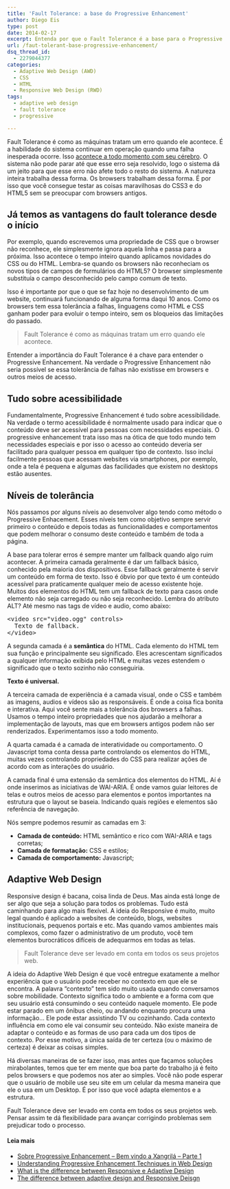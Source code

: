 ```yaml
---
title: 'Fault Tolerance: a base do Progressive Enhancement'
author: Diego Eis
type: post
date: 2014-02-17
excerpt: Entenda por que o Fault Tolerance é a base para o Progressive Enhancement e também do Adaptive web Design.
url: /faut-tolerant-base-progressive-enhancement/
dsq_thread_id:
  - 2279044377
categories:
  - Adaptive Web Design (AWD)
  - CSS
  - HTML
  - Responsive Web Design (RWD)
tags:
  - adaptive web design
  - fault tolerance
  - progressive

---
```

Fault Tolerance é como as máquinas tratam um erro quando ele acontece. É a habilidade do sistema continuar em operação quando uma falha inesperada ocorre. Isso [acontece a todo momento com seu cérebro][1]. O sistema não pode parar até que esse erro seja resolvido, logo o sistema dá um jeito para que esse erro não afete todo o resto do sistema. A natureza inteira trabalha dessa forma. Os browsers trabalham dessa forma. É por isso que você consegue testar as coisas maravilhosas do CSS3 e do HTML5 sem se preocupar com browsers antigos.

## Já temos as vantagens do fault tolerance desde o início

Por exemplo, quando escrevemos uma propriedade de CSS que o browser não reconhece, ele simplesmente ignora aquela linha e passa para a próxima. Isso acontece o tempo inteiro quando aplicamos novidades do CSS ou do HTML. Lembra-se quando os browsers não reconheciam os novos tipos de campos de formulários do HTML5? O browser simplesmente substituía o campo desconhecido pelo campo comum de texto. 

Isso é importante por que o que se faz hoje no desenvolvimento de um website, continuará funcionando de alguma forma daqui 10 anos. Como os browsers tem essa tolerância a falhas, linguagens como HTML e CSS ganham poder para evoluir o tempo inteiro, sem os bloqueios das limitações do passado.

> Fault Tolerance é como as máquinas tratam um erro quando ele acontece.

Entender a importância do Fault Tolerance é a chave para entender o Progressive Enhancement. Na verdade o Progressive Enhancement não seria possível se essa tolerância de falhas não existisse em browsers e outros meios de acesso.

## Tudo sobre acessibilidade

Fundamentalmente, Progressive Enhancement é tudo sobre acessibilidade. Na verdade o termo acessibilidade é normalmente usado para indicar que o conteúdo deve ser acessível para pessoas com necessidades especiais. O progressive enhancement trata isso mas na ótica de que todo mundo tem necessidades especiais e por isso o acesso ao conteúdo deveria ser facilitado para qualquer pessoa em qualquer tipo de contexto. Isso inclui facilmente pessoas que acessam websites via smartphones, por exemplo, onde a tela é pequena e algumas das facilidades que existem no desktops estão ausentes.

## Níveis de tolerância

Nós passamos por alguns níveis ao desenvolver algo tendo como método o Progressive Enhacement. Esses níveis tem como objetivo sempre servir primeiro o conteúdo e depois todas as funcionalidades e comportamentos que podem melhorar o consumo deste conteúdo e também de toda a página.

A base para tolerar erros é sempre manter um fallback quando algo ruim acontecer. A primeira camada geralmente é dar um fallback básico, conhecido pela maioria dos dispositivos. Esse fallback geralmente é servir um conteúdo em forma de texto. Isso é óbvio por que texto é um conteúdo acessível para praticamente qualquer meio de acesso existente hoje. Muitos dos elementos do HTML tem um fallback de texto para casos onde elemento não seja carregado ou não seja reconhecido. Lembra do atributo ALT? Até mesmo nas tags de vídeo e audio, como abaixo:

<pre class="lang-html">&lt;video src="video.ogg" controls&gt;
  Texto de fallback.
&lt;/video&gt;
</pre>

A segunda camada é a **semântica** do HTML. Cada elemento do HTML tem sua função e principalmente seu significado. Eles acrescentam significados a qualquer informação exibida pelo HTML e muitas vezes estendem o significado que o texto sozinho não conseguiria.

**Texto é universal.**

A terceira camada de experiência é a camada visual, onde o CSS e também as imagens, audios e vídeos são as responsáveis. É onde a coisa fica bonita e interativa. Aqui você sente mais a tolerância dos browsers a falhas. Usamos o tempo inteiro propriedades que nos ajudarão a melhorar a implementação de layouts, mas que em browsers antigos podem não ser renderizados. Experimentamos isso a todo momento.

A quarta camada é a camada de interatividade ou comportamento. O Javascript toma conta dessa parte controlando os elementos do HTML, muitas vezes controlando propriedades do CSS para realizar ações de acordo com as interações do usuário.

A camada final é uma extensão da semântica dos elementos do HTML. Aí é onde inserimos as iniciativas de WAI-ARIA. É onde vamos guiar leitores de telas e outros meios de acesso para elementos e pontos importantes na estrutura que o layout se baseia. Indicando quais regiões e elementos são referência de navegação.

Nós sempre podemos resumir as camadas em 3:

  * **Camada de conteúdo:** HTML semântico e rico com WAI-ARIA e tags corretas;
  * **Camada de formatação:** CSS e estilos;
  * **Camada de comportamento:** Javascript;

## Adaptive Web Design

Responsive design é bacana, coisa linda de Deus. Mas ainda está longe de ser algo que seja a solução para todos os problemas. Tudo está caminhando para algo mais flexível. A ideia do Responsive é muito, muito legal quando é aplicado a websites de conteúdo, blogs, websites institucionais, pequenos portais e etc. Mas quando vamos ambientes mais complexos, como fazer o administrativo de um produto, você tem elementos burocráticos difíceis de adequarmos em todas as telas. 

> Fault Tolerance deve ser levado em conta em todos os seus projetos web.

A ideia do Adaptive Web Design é que você entregue exatamente a melhor experiência que o usuário pode receber no contexto em que ele se encontra. A palavra &#8220;contexto&#8221; tem sido muito usada quando conversamos sobre mobilidade. Contexto significa todo o ambiente e a forma com que seu usuário está consumindo o seu conteúdo naquele momento. Ele pode estar parado em um ônibus cheio, ou andando enquanto procura uma informação&#8230; Ele pode estar assistindo TV ou cozinhando. Cada contexto influência em como ele vai consumir seu conteúdo. Não existe maneira de adaptar o conteúdo e as formas de uso para cada um dos tipos de contexto. Por esse motivo, a única saída de ter certeza (ou o máximo de certeza) é deixar as coisas simples.

Há diversas maneiras de se fazer isso, mas antes que façamos soluções mirabolantes, temos que ter em mente que boa parte do trabalho já é feito pelos browsers e que podemos nos ater ao simples. Você não pode esperar que o usuário de mobile use seu site em um celular da mesma maneira que ele o usa em um Desktop. É por isso que você adapta elementos e a estrutura.

Fault Tolerance deve ser levado em conta em todos os seus projetos web. Pensar assim te dá flexibilidade para avançar corrigindo problemas sem prejudicar todo o processo. 

#### Leia mais

  * [Sobre Progressive Enhancement &#8211; Bem vindo a Xangrilá &#8211; Parte 1][2]
  * [Understanding Progressive Enhancement Techniques in Web Design][3]
  * [What is the difference between Responsive e Adaptive Design][4]
  * [The difference between adaptive design and Responsive Deisgn][5]

 [1]: http://super.abril.com.br/ciencia/revolucao-cerebro-446545.shtml
 [2]: http://tableless.com.br/bem-vindo-a-xangrila-parte-1/ "Bem vindo a Xangri-lá – Parte 1"
 [3]: http://www.techrepublic.com/blog/web-designer/understanding-progressive-enhancement-techniques-in-web-design/1809/
 [4]: http://www.techrepublic.com/blog/web-designer/what-is-the-difference-between-responsive-vs-adaptive-web-design/
 [5]: http://www.searchenginepeople.com/blog/the-difference-between-adaptive-design-and-responsive-design.html